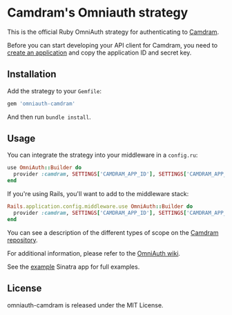 # Camdram's Omniauth strategy

This is the official Ruby OmniAuth strategy for authenticating to [Camdram](https://www.camdram.net).

Before you can start developing your API client for Camdram, you need to [create an application](https://www.camdram.net/api/apps/new) and copy the application ID and secret key.

## Installation

Add the strategy to your `Gemfile`:

```ruby
gem 'omniauth-camdram'
```

And then run `bundle install`.

## Usage

You can integrate the strategy into your middleware in a `config.ru`:

```ruby
use OmniAuth::Builder do
  provider :camdram, SETTINGS['CAMDRAM_APP_ID'], SETTINGS['CAMDRAM_APP_SECRET'], scope: "user_shows user_orgs user_email write write_org"
end
```

If you're using Rails, you'll want to add to the middleware stack:

```ruby
Rails.application.config.middleware.use OmniAuth::Builder do
  provider :camdram, SETTINGS['CAMDRAM_APP_ID'], SETTINGS['CAMDRAM_APP_SECRET'], scope: "user_shows user_orgs user_email write write_org"
end
```

You can see a description of the different types of scope on the [Camdram repository](https://github.com/camdram/camdram/blob/master/src/Acts/CamdramApiBundle/Resources/views/Authorize/authorize.html.twig).

For additional information, please refer to the [OmniAuth wiki](https://github.com/intridea/omniauth/wiki).

See the [example](https://github.com/camdram/omniauth-camdram/blob/master/examples/sinatra/config.ru) Sinatra app for full examples.

## License

omniauth-camdram is released under the MIT License.
